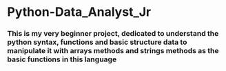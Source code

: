 # Python-Data_Analyst_Jr
### This is my very beginner project, dedicated to understand the python syntax, functions and basic structure data to manipulate it with arrays methods and strings methods as the basic functions in this language
